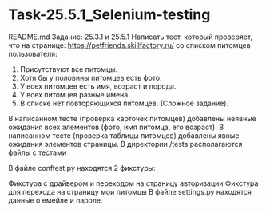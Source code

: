 # Task-25.5.1_Selenium-testing

README.md
Задание: 25.3.1 и 25.5.1 
Написать тест, который проверяет, что на странице: https://petfriends.skillfactory.ru/ со списком питомцев пользователя:

1. Присутствуют все питомцы.
2. Хотя бы у половины питомцев есть фото.
3. У всех питомцев есть имя, возраст и порода.
4. У всех питомцев разные имена.
5. В списке нет повторяющихся питомцев. (Сложное задание).

В написанном тесте (проверка карточек питомцев) добавлены неявные ожидания всех элементов (фото, имя питомца, его возраст).
В написанном тесте (проверка таблицы питомцев) добавлены явные ожидания элементов страницы.
В директории /tests располагаются файлы с тестами

В файле conftest.py находятся 2 фикстуры:

Фикстура с драйвером и переходом на страницу авторизации
Фикстура для перехода на страницу мои питомцы
В файле settings.py находятся данные о емейле и пароле.
